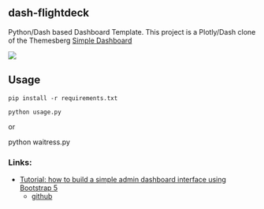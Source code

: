 ## dash-flightdeck

Python/Dash based Dashboard Template. This project is a Plotly/Dash clone of
the Themesberg [Simple Dashboard](https://themesberg.github.io/simple-bootstrap-5-dashboard/)

![](https://themesberg.s3.us-east-2.amazonaws.com/public/posts/simple-bootstrap-5-dashboard-tutorial-preview.jpg)



## Usage

	pip install -r requirements.txt

	python usage.py

or

  python waitress.py

### Links:

* [Tutorial: how to build a simple admin dashboard interface using Bootstrap 5]
    * [github](https://github.com/themesberg/simple-bootstrap-5-dashboard)

[Tutorial: how to build a simple admin dashboard interface using Bootstrap 5]:https://themesberg.com/blog/bootstrap/simple-bootstrap-5-dashboard-tutorial
